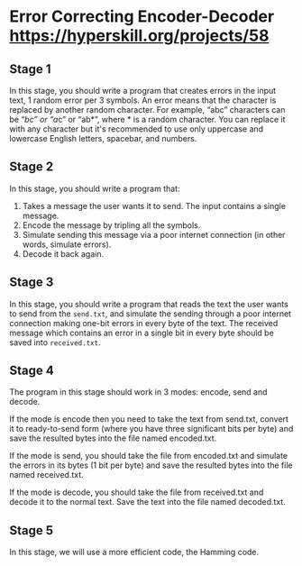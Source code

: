 # Error Correcting Encoder-Decoder https://hyperskill.org/projects/58
## Stage 1
In this stage, you should write a program that creates errors in the input text, 1 random error per 3 symbols. An error means that the character is replaced by another random character. For example, “abc” characters can be “*bc” or “a*c” or “ab*”, where * is a random character. You can replace it with any character but it's recommended to use only uppercase and lowercase English letters, spacebar, and numbers.

## Stage 2
In this stage, you should write a program that:

1. Takes a message the user wants it to send. The input contains a single message.
2. Encode the message by tripling all the symbols.
3. Simulate sending this message via a poor internet connection (in other words, simulate errors).
4. Decode it back again.

## Stage 3
In this stage, you should write a program that reads the text the user wants to send from the `send.txt`, and simulate the sending through a poor internet connection making one-bit errors in every byte of the text.
The received message which contains an error in a single bit in every byte should be saved into `received.txt`.

## Stage 4
The program in this stage should work in 3 modes: encode, send and decode.

If the mode is encode then you need to take the text from send.txt, convert it to ready-to-send form (where you have three significant bits per byte) and save the resulted bytes into the file named encoded.txt.

If the mode is send, you should take the file from encoded.txt and simulate the errors in its bytes (1 bit per byte) and save the resulted bytes into the file named received.txt.

If the mode is decode, you should take the file from received.txt and decode it to the normal text. Save the text into the file named decoded.txt.

## Stage 5
In this stage, we will use a more efficient code, the Hamming code.